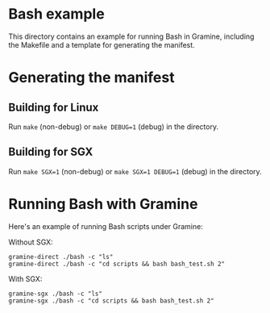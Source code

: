 # Bash example

This directory contains an example for running Bash in Gramine, including
the Makefile and a template for generating the manifest.

# Generating the manifest

## Building for Linux

Run `make` (non-debug) or `make DEBUG=1` (debug) in the directory.

## Building for SGX

Run `make SGX=1` (non-debug) or `make SGX=1 DEBUG=1` (debug) in the directory.

# Running Bash with Gramine

Here's an example of running Bash scripts under Gramine:

Without SGX:
```
gramine-direct ./bash -c "ls"
gramine-direct ./bash -c "cd scripts && bash bash_test.sh 2"
```

With SGX:
```
gramine-sgx ./bash -c "ls"
gramine-sgx ./bash -c "cd scripts && bash bash_test.sh 2"
```
